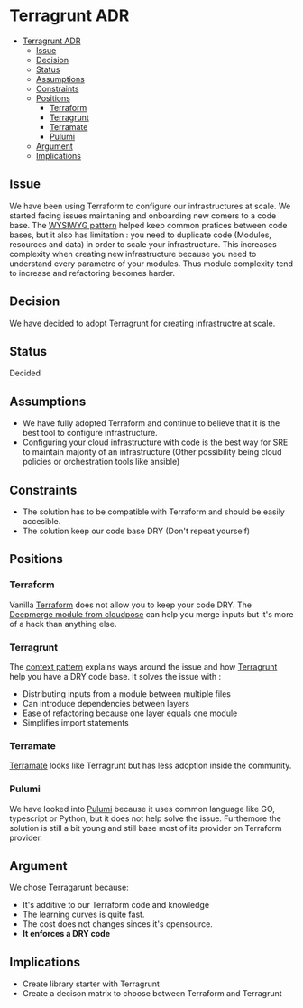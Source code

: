 # Terragrunt ADR

- [Terragrunt ADR](#terragrunt-adr)
  - [Issue](#issue)
  - [Decision](#decision)
  - [Status](#status)
  - [Assumptions](#assumptions)
  - [Constraints](#constraints)
  - [Positions](#positions)
    - [Terraform](#terraform)
    - [Terragrunt](#terragrunt)
    - [Terramate](#terramate)
    - [Pulumi](#pulumi)
  - [Argument](#argument)
  - [Implications](#implications)

## Issue

We have been using Terraform to configure our infrastructures at scale. We started facing issues maintaning and onboarding new comers to a code base.
The [WYSIWYG pattern](../wysiwg_patterns.md) helped keep common pratices between code bases, but it also has limitation : you need to duplicate code (Modules, resources and data) in order to scale your infrastructure.
This increases complexity when creating new infrastructure because you need to understand every parametre of your modules. Thus module complexity tend to increase and refactoring becomes harder.

## Decision

We have decided to adopt Terragrunt for creating infrastructre at scale.

## Status

Decided

## Assumptions

- We have fully adopted Terraform and continue to believe that it is the best tool to configure infrastructure.
- Configuring your cloud infrastructure with code is the best way for SRE to maintain majority of an infrastructure (Other possibility being cloud policies or orchestration tools like ansible)

## Constraints

- The solution has to be compatible with Terraform and should be easily accesible.
- The solution keep our code base DRY (Don't repeat yourself)

## Positions

### Terraform

Vanilla [Terraform](https://www.terraform.io/) does not allow you to keep your code DRY. The [Deepmerge module from cloudpose](https://github.com/cloudposse/terraform-yaml-config/tree/0.2.0/modules/deepmerge) can help you merge inputs but it's more of a hack than anything else.

### Terragrunt

The [context pattern](../context_pattern.md) explains ways around the issue and how [Terragrunt](https://terragrunt.gruntwork.io/) help you have a DRY code base.
It solves the issue with :

- Distributing inputs from a module between multiple files
- Can introduce dependencies between layers
- Ease of refactoring because one layer equals one module
- Simplifies import statements

### Terramate

[Terramate](https://github.com/mineiros-io/terramate) looks like Terragrunt but has less adoption inside the community.

### Pulumi

We have looked into [Pulumi](https://www.pulumi.com/) because it uses common language like GO, typescript or Python, but it does not help solve the issue. Furthemore the solution is still a bit young and still base most of its provider on Terraform provider.

## Argument

We chose Terragarunt because:

- It's additive to our Terraform code and knowledge
- The learning curves is quite fast.
- The cost does not changes sinces it's opensource.
- **It enforces a DRY code**

## Implications

- Create library starter with Terragrunt
- Create a decison matrix to choose between Terraform and Terragrunt
